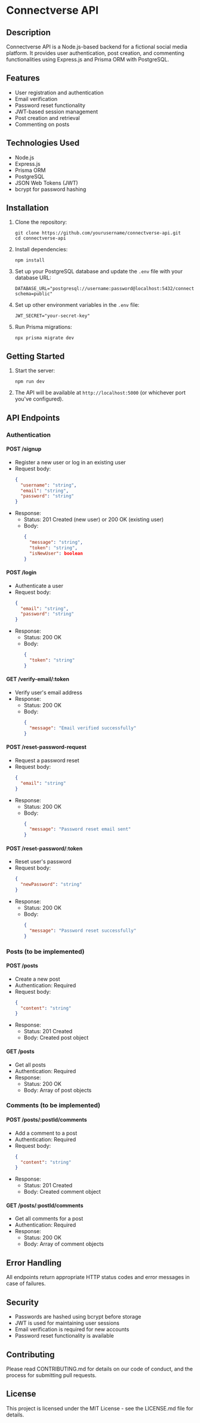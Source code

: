# Connectverse API

## Description

Connectverse API is a Node.js-based backend for a fictional social media platform. It provides user authentication, post creation, and commenting functionalities using Express.js and Prisma ORM with PostgreSQL.

## Features

- User registration and authentication
- Email verification
- Password reset functionality
- JWT-based session management
- Post creation and retrieval
- Commenting on posts

## Technologies Used

- Node.js
- Express.js
- Prisma ORM
- PostgreSQL
- JSON Web Tokens (JWT)
- bcrypt for password hashing

## Installation

1. Clone the repository:
   ```
   git clone https://github.com/yourusername/connectverse-api.git
   cd connectverse-api
   ```

2. Install dependencies:
   ```
   npm install
   ```

3. Set up your PostgreSQL database and update the `.env` file with your database URL:
   ```
   DATABASE_URL="postgresql://username:password@localhost:5432/connectverse?schema=public"
   ```

4. Set up other environment variables in the `.env` file:
   ```
   JWT_SECRET="your-secret-key"
   ```

5. Run Prisma migrations:
   ```
   npx prisma migrate dev
   ```

## Getting Started

1. Start the server:
   ```
   npm run dev
   ```

2. The API will be available at `http://localhost:5000` (or whichever port you've configured).

## API Endpoints

### Authentication

#### POST /signup
- Register a new user or log in an existing user
- Request body:
  ```json
  {
    "username": "string",
    "email": "string",
    "password": "string"
  }
  ```
- Response:
  - Status: 201 Created (new user) or 200 OK (existing user)
  - Body:
    ```json
    {
      "message": "string",
      "token": "string",
      "isNewUser": boolean
    }
    ```

#### POST /login
- Authenticate a user
- Request body:
  ```json
  {
    "email": "string",
    "password": "string"
  }
  ```
- Response:
  - Status: 200 OK
  - Body:
    ```json
    {
      "token": "string"
    }
    ```

#### GET /verify-email/:token
- Verify user's email address
- Response:
  - Status: 200 OK
  - Body:
    ```json
    {
      "message": "Email verified successfully"
    }
    ```

#### POST /reset-password-request
- Request a password reset
- Request body:
  ```json
  {
    "email": "string"
  }
  ```
- Response:
  - Status: 200 OK
  - Body:
    ```json
    {
      "message": "Password reset email sent"
    }
    ```

#### POST /reset-password/:token
- Reset user's password
- Request body:
  ```json
  {
    "newPassword": "string"
  }
  ```
- Response:
  - Status: 200 OK
  - Body:
    ```json
    {
      "message": "Password reset successfully"
    }
    ```

### Posts (to be implemented)

#### POST /posts
- Create a new post
- Authentication: Required
- Request body:
  ```json
  {
    "content": "string"
  }
  ```
- Response:
  - Status: 201 Created
  - Body: Created post object

#### GET /posts
- Get all posts
- Authentication: Required
- Response:
  - Status: 200 OK
  - Body: Array of post objects

### Comments (to be implemented)

#### POST /posts/:postId/comments
- Add a comment to a post
- Authentication: Required
- Request body:
  ```json
  {
    "content": "string"
  }
  ```
- Response:
  - Status: 201 Created
  - Body: Created comment object

#### GET /posts/:postId/comments
- Get all comments for a post
- Authentication: Required
- Response:
  - Status: 200 OK
  - Body: Array of comment objects

## Error Handling

All endpoints return appropriate HTTP status codes and error messages in case of failures.

## Security

- Passwords are hashed using bcrypt before storage
- JWT is used for maintaining user sessions
- Email verification is required for new accounts
- Password reset functionality is available

## Contributing

Please read CONTRIBUTING.md for details on our code of conduct, and the process for submitting pull requests.

## License

This project is licensed under the MIT License - see the LICENSE.md file for details.
